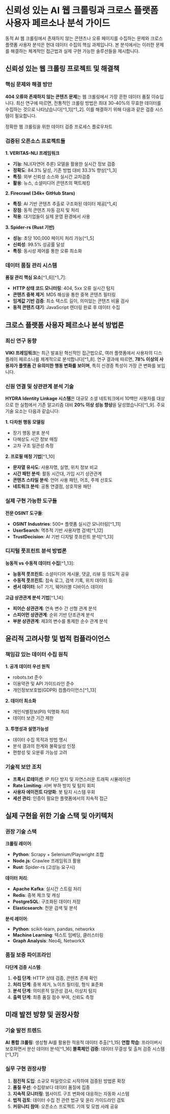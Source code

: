 # 신뢰성 있는 AI 웹 크롤링과 크로스 플랫폼 사용자 페르소나 분석 가이드

동적 AI 웹 크롤링에서 존재하지 않는 콘텐츠나 오류 페이지를 수집하는 문제와 크로스 플랫폼 사용자 분석은 현대 데이터 수집의 핵심 과제입니다. 본 분석에서는 이러한 문제를 해결하는 체계적인 접근법과 실제 구현 가능한 솔루션들을 제시합니다.

## 신뢰성 있는 웹 크롤링 프로젝트 및 해결책

### 핵심 문제와 해결 방안

**404 오류와 존재하지 않는 콘텐츠 문제**는 웹 크롤링에서 가장 흔한 데이터 품질 이슈입니다. 최신 연구에 따르면, 전통적인 크롤링 방법은 최대 30-40%의 무효한 데이터를 수집하는 것으로 나타났습니다[^1_1][^1_2]. 이를 해결하기 위해 다음과 같은 검증 시스템이 필요합니다.

정확한 웹 크롤링을 위한 데이터 검증 프로세스 플로우차트

### 검증된 오픈소스 프로젝트들

**1. VERITAS-NLI 프레임워크**

- **기능**: NLI(자연어 추론) 모델을 활용한 실시간 정보 검증
- **정확도**: 84.3% 달성, 기존 방법 대비 33.3% 향상[^1_3]
- **특징**: 외부 신뢰성 소스와 실시간 교차검증
- **활용**: 뉴스, 소셜미디어 콘텐츠의 팩트체킹

**2. Firecrawl (34k+ GitHub Stars)**

- **특징**: AI 기반 콘텐츠 추출로 구조화된 데이터 제공[^1_4]
- **장점**: 동적 콘텐츠 자동 감지 및 처리
- **적용**: 대기업들이 실제 운영 환경에서 사용

**3. Spider-rs (Rust 기반)**

- **성능**: 초당 100,000 페이지 처리 가능[^1_5]
- **신뢰성**: 99.5% 성공률 달성
- **특징**: 동시성 제어를 통한 오류 최소화


### 데이터 품질 관리 시스템

**품질 관리 핵심 요소**[^1_6][^1_7]:

- **HTTP 상태 코드 모니터링**: 404, 5xx 오류 실시간 탐지
- **콘텐츠 중복 제거**: MD5 해싱을 통한 중복 콘텐츠 필터링
- **임계값 기반 검증**: 최소 텍스트 길이, 의미있는 콘텐츠 비율 검사
- **동적 콘텐츠 대기**: JavaScript 렌더링 완료 후 데이터 수집


## 크로스 플랫폼 사용자 페르소나 분석 방법론

### 최신 연구 동향

**VIKI 프레임워크**는 최근 발표된 혁신적인 접근법으로, 여러 플랫폼에서 사용자의 디스플레이 페르소나를 체계적으로 분석합니다[^1_8]. 연구 결과에 따르면, **78% 이상의 사용자가 플랫폼 간 유의미한 행동 변화를 보이며**, 특히 신경증 특성이 가장 큰 변화를 보입니다.

### 신원 연결 및 상관관계 분석 기술

**HYDRA Identity Linkage 시스템**은 대규모 소셜 네트워크에서 10백만 사용자를 대상으로 한 실험에서 기존 알고리즘 대비 **20% 이상 성능 향상**을 달성했습니다[^1_9]. 주요 기술 요소는 다음과 같습니다:

**1. 다차원 행동 모델링**

- 장기 행동 분포 분석
- 다해상도 시간 정보 매칭
- 고차 구조 일관성 측정

**2. 프로필 매칭 기법**[^1_10]

- **문자열 유사도**: 사용자명, 실명, 위치 정보 비교
- **시간 패턴 분석**: 활동 시간대, 가입 시기 상관관계
- **콘텐츠 스타일 분석**: 언어 사용 패턴, 어조, 주제 선호도
- **네트워크 분석**: 공통 연결점, 상호작용 패턴


### 실제 구현 가능한 도구들

**전문 OSINT 도구들**:

- **OSINT Industries**: 500+ 플랫폼 실시간 모니터링[^1_11]
- **UserSearch**: 역추적 기반 사용자명 검색[^1_12]
- **TrustDecision**: AI 기반 디지털 풋프린트 분석[^1_13]


### 디지털 풋프린트 분석 방법론

**능동적 vs 수동적 데이터 수집**[^1_13]:

- **능동적 풋프린트**: 소셜미디어 게시물, 댓글, 리뷰 등 의도적 공유
- **수동적 풋프린트**: 접속 로그, 검색 기록, 위치 데이터 등
- **센서 데이터**: IoT 기기, 웨어러블 디바이스 데이터

**고급 상관관계 분석 기법**[^1_14]:

- **피어슨 상관관계**: 연속 변수 간 선형 관계 분석
- **스피어먼 상관관계**: 순위 기반 단조관계 분석
- **부분 상관관계**: 제3의 변수를 통제한 순수 관계 분석


## 윤리적 고려사항 및 법적 컴플라이언스

### 책임감 있는 데이터 수집 원칙

**1. 공개 데이터 우선 원칙**

- robots.txt 준수
- 이용약관 및 API 가이드라인 준수
- 개인정보보호법(GDPR) 컴플라이언스[^1_13]

**2. 데이터 최소화**
- 개인식별정보(PII) 익명화 처리
- 데이터 보관 기간 제한

**3. 투명성과 설명가능성**

- 데이터 수집 목적과 방법 명시
- 분석 결과의 한계와 불확실성 인정
- 편향성 및 오분류 가능성 고려


### 기술적 보안 조치

- **프록시 로테이션**: IP 차단 방지 및 자연스러운 트래픽 시뮬레이션
- **Rate Limiting**: 서버 부하 방지 및 탐지 회피
- **사용자 에이전트 다양화**: 봇 탐지 시스템 우회
- **세션 관리**: 인증이 필요한 플랫폼에서의 지속적 접근


## 실제 구현을 위한 기술 스택 및 아키텍처

### 권장 기술 스택

**크롤링 레이어**:

- **Python**: Scrapy + Selenium/Playwright 조합
- **Node.js**: Crawlee 프레임워크 활용
- **Rust**: Spider-rs (고성능 요구시)

**데이터 처리**:

- **Apache Kafka**: 실시간 스트림 처리
- **Redis**: 중복 체크 및 캐싱
- **PostgreSQL**: 구조화된 데이터 저장
- **Elasticsearch**: 전문 검색 및 분석

**분석 레이어**:

- **Python**: scikit-learn, pandas, networkx
- **Machine Learning**: 텍스트 임베딩, 클러스터링
- **Graph Analysis**: Neo4j, NetworkX


### 품질 보증 파이프라인

**다단계 검증 시스템**:

1. **수집 단계**: HTTP 상태 검증, 콘텐츠 존재 확인
2. **처리 단계**: 중복 제거, 노이즈 필터링, 형식 표준화
3. **분석 단계**: 의미론적 일관성 검사, 이상치 탐지
4. **출력 단계**: 최종 품질 점수 부여, 신뢰도 측정

## 미래 발전 방향 및 권장사항

### 기술 발전 트렌드

**AI 통합 크롤링**: 생성형 AI를 활용한 적응적 데이터 추출[^1_15]
**연합 학습**: 프라이버시 보호하면서 분산 데이터 분석[^1_16]
**블록체인 검증**: 데이터 무결성 및 출처 검증 시스템[^1_17]

### 실무 구현 권장사항

1. **점진적 도입**: 소규모 파일럿으로 시작하여 검증된 방법론 확장
2. **품질 우선**: 수집량보다 데이터 품질에 집중
3. **지속적 모니터링**: 웹사이트 구조 변화에 대응하는 자동화 시스템
4. **법적 검토**: 데이터 수집 전 관련 법규 및 윤리 가이드라인 검토
5. **커뮤니티 참여**: 오픈소스 프로젝트 기여 및 모범 사례 공유


